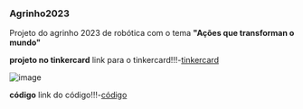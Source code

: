 ### Agrinho2023 
Projeto do agrinho 2023 de robótica com o tema **"Ações que transforman o mundo"**

**projeto no tinkercard**
link para o tinkercard!!!-[tinkercard](https://www.tinkercad.com/things/iFSOVTiuGKb)

![image](https://github.com/carloslarente/Agrinho2023/assets/132113637/742ce8d7-c56c-48d8-bf5e-8c90e67b5733)


**código**
link do código!!!-[código](https://github.com/carloslarente/Agrinho2023/blob/main/C%C3%B3digo)
